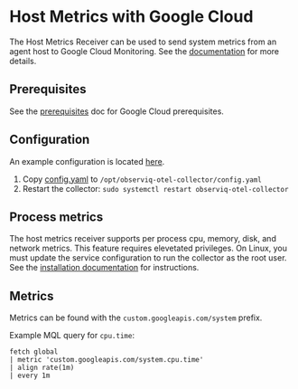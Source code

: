 # Host Metrics with Google Cloud

The Host Metrics Receiver can be used to send system metrics from an agent host to Google Cloud Monitoring. See the [documentation](https://github.com/open-telemetry/opentelemetry-collector-contrib/tree/main/receiver/hostmetricsreceiver) for more details.

## Prerequisites

See the [prerequisites](../prerequisites.md) doc for Google Cloud prerequisites.

## Configuration

An example configuration is located [here](./config.yaml).

1. Copy [config.yaml](./config.yaml) to `/opt/observiq-otel-collector/config.yaml`
2. Restart the collector: `sudo systemctl restart observiq-otel-collector`

## Process metrics

The host metrics receiver supports per process cpu, memory, disk, and network metrics. This feature requires elevetated privileges. On Linux, you must update the service configuration to run the collector as the root user. See the [installation documentation](https://github.com/observIQ/observiq-otel-collector/blob/main/docs/installation-linux.md#configuring-the-collector) for instructions.

## Metrics

Metrics can be found with the `custom.googleapis.com/system` prefix.

Example MQL query for `cpu.time`:
```
fetch global
| metric 'custom.googleapis.com/system.cpu.time'
| align rate(1m)
| every 1m
```
